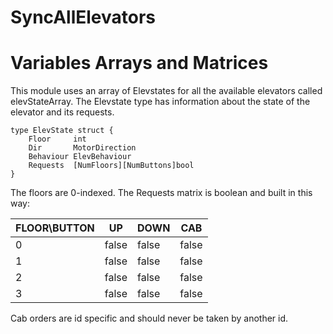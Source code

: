# SyncAllElevators



# Variables Arrays and Matrices

This module uses an array of Elevstates for all the available elevators called elevStateArray. 
The Elevstate type has information about the state of the elevator and its requests. 
````
type ElevState struct {
	Floor     int
	Dir       MotorDirection
	Behaviour ElevBehaviour
	Requests  [NumFloors][NumButtons]bool
}
````
The floors are 0-indexed. 
The Requests matrix is boolean and built in this way:

FLOOR\BUTTON| UP | DOWN | CAB
--------------- | ---------- | ---------- | ----------
0 | false| false |  false
1     | false | false|  false
2     | false | false| false
3   | false| false |  false

 Cab orders are id specific and should never be taken by another id. 
